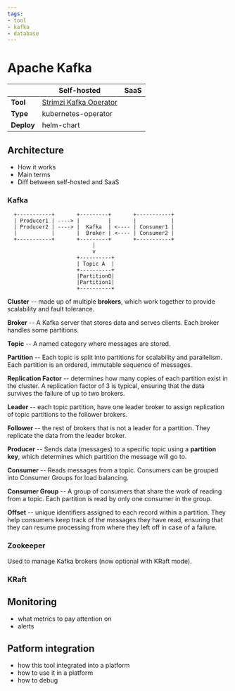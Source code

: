 ```yaml
---
tags:
- tool
- kafka
- database
---
```


# Apache Kafka

||Self-hosted|SaaS|
|-|-|-|
|**Tool**|[Strimzi Kafka Operator](strimzi.md)||
|**Type**|kubernetes-operator||
|**Deploy**|helm-chart||

## Architecture

- How it works
- Main terms
- Diff between self-hosted and SaaS

### Kafka

```
  +-----------+       +---------+       +-----------+
  | Producer1 | ----> |         |       |           |
  | Producer2 | ----> |  Kafka  | <---- | Consumer1 |
  |           |       |  Broker | <---- | Consumer2 |
  +-----------+       +---------+       +-----------+
                           |
                           v
                      +----------+
                      | Topic A  |
                      +----------+
                      |Partition0|
                      |Partition1|
                      +----------+
```

**Cluster** -- made up of multiple **brokers**, which work together to provide scalability and fault tolerance.

**Broker** -- A Kafka server that stores data and serves clients. Each broker handles some partitions.

**Topic** -- A named category where messages are stored.

**Partition** -- Each topic is split into partitions for scalability and parallelism. Each partition is an ordered, immutable sequence of messages.

**Replication Factor** -- determines how many copies of each partition exist in the cluster. A replication factor of 3 is typical, ensuring that the data survives the failure of up to two brokers.

**Leader** -- each topic partition, have one leader broker to assign replication of topic partitions to the follower brokers.

**Follower** -- the rest of brokers that is not a leader for a partition. They replicate the data from the leader broker.

**Producer** -- Sends data (messages) to a specific topic using a **partition key**, which determines which partition the message will go to.

**Consumer** -- Reads messages from a topic. Consumers can be grouped into Consumer Groups for load balancing.

**Consumer Group** -- A group of consumers that share the work of reading from a topic. Each partition is read by only one consumer in the group.

**Offset** -- unique identifiers assigned to each record within a partition. They help consumers keep track of the messages they have read, ensuring that they can resume processing from where they left off in case of a failure.

### Zookeeper

Used to manage Kafka brokers (now optional with KRaft mode).

### KRaft

## Monitoring

- what metrics to pay attention on
- alerts

## Patform integration

- how this tool integrated into a platform
- how to use it in a platform
- how to debug
